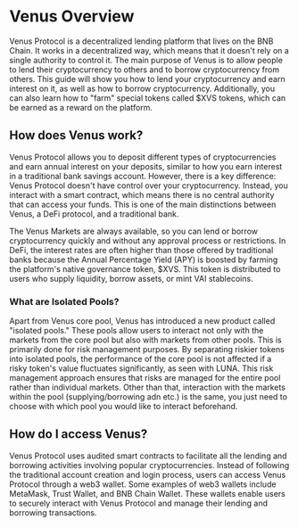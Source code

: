 # Venus Overview
Venus Protocol is a decentralized lending platform that lives on the BNB Chain. It works in a decentralized way, which means that it doesn't rely on a single authority to control it. The main purpose of Venus is to allow people to lend their cryptocurrency to others and to borrow cryptocurrency from others. This guide will show you how to lend your cryptocurrency and earn interest on it, as well as how to borrow cryptocurrency. Additionally, you can also learn how to "farm" special tokens called $XVS tokens, which can be earned as a reward on the platform.

## How does Venus work?

Venus Protocol allows you to deposit different types of cryptocurrencies and earn annual interest on your deposits, similar to how you earn interest in a traditional bank savings account. However, there is a key difference: Venus Protocol doesn't have control over your cryptocurrency. Instead, you interact with a smart contract, which means there is no central authority that can access your funds. This is one of the main distinctions between Venus, a DeFi protocol, and a traditional bank.

The Venus Markets are always available, so you can lend or borrow cryptocurrency quickly and without any approval process or restrictions. In DeFi, the interest rates are often higher than those offered by traditional banks because the Annual Percentage Yield (APY) is boosted by farming the platform's native governance token, $XVS. This token is distributed to users who supply liquidity, borrow assets, or mint VAI stablecoins.

### What are Isolated Pools?
Apart from Venus core pool, Venus has introduced a new product called "isolated pools." These pools allow users to interact not only with the markets from the core pool but also with markets from other pools. This is primarily done for risk management purposes. By separating riskier tokens into isolated pools, the performance of the core pool is not affected if a risky token's value fluctuates significantly, as seen with LUNA. This risk management approach ensures that risks are managed for the entire pool rather than individual markets. Other than that, interaction with the markets within the pool (supplying/borrowing adn etc.) is the same, you just need to choose with which pool you would like to interact beforehand.

## How do I access Venus?
Venus Protocol uses audited smart contracts to facilitate all the lending and borrowing activities involving popular cryptocurrencies. Instead of following the traditional account creation and login process, users can access Venus Protocol through a web3 wallet. Some examples of web3 wallets include MetaMask, Trust Wallet, and BNB Chain Wallet. These wallets enable users to securely interact with Venus Protocol and manage their lending and borrowing transactions.
